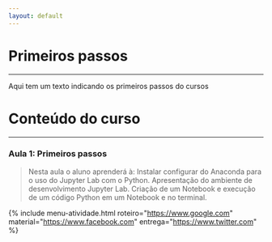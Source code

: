 ```yaml
---
layout: default
---
```


# Primeiros passos
----
Aqui tem um texto indicando os primeiros passos do cursos  

  

# Conteúdo do curso
----
### **Aula 1:** Primeiros passos
> Nesta aula o aluno aprenderá à:
> Instalar configurar do Anaconda para o uso do Jupyter Lab com o Python.
> Apresentação do ambiente de desenvolvimento Jupyter Lab.
> Criação de um Notebook e execução de um código Python em um Notebook e no terminal. 

{% include menu-atividade.html 
    roteiro="https://www.google.com" 
    material="https://www.facebook.com" 
    entrega="https://www.twitter.com" 
%}